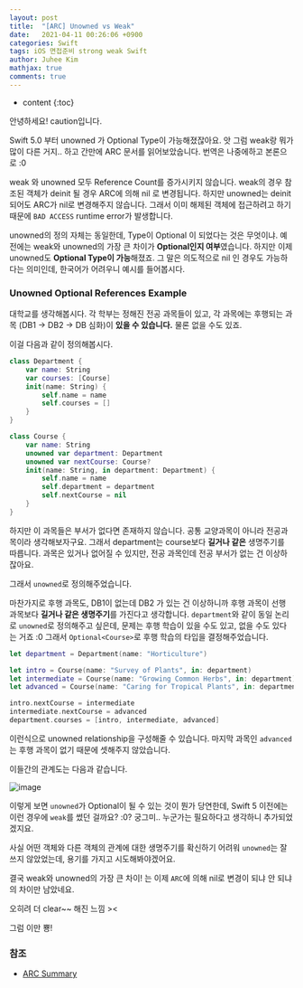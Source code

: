 ```yaml
---
layout: post
title:  "[ARC] Unowned vs Weak"
date:   2021-04-11 00:26:06 +0900
categories: Swift
tags: iOS 면접준비 strong weak Swift
author: Juhee Kim
mathjax: true
comments: true
---
```


* content
{:toc}

안녕하세요! caution입니다.

Swift 5.0 부터 unowned 가 Optional Type이 가능해졌잖아요.
앗 그럼 weak랑 뭐가 많이 다른 거지.. 하고 간만에 ARC 문서를 읽어보았숩니다.
번역은 나중에하고 본론으로 :0

weak 와 unowned 모두 Reference Count를 증가시키지 않습니다.
weak의 경우 참조된 객체가 deinit 될 경우 ARC에 의해 nil 로 변경됩니다.
하지만 unowned는 deinit 되어도 ARC가 nil로 변경해주지 않습니다.
그래서 이미 해제된 객체에 접근하려고 하기 때문에 `BAD ACCESS` runtime error가 발생합니다.

unowned의 정의 자체는 동일한데, Type이 Optional 이 되었다는 것은 무엇이냐.
예전에는 weak와 unowned의 가장 큰 차이가 **Optional인지 여부**였습니다. 하지만 이제 unowned도 **Optional Type이 가능**해졌죠. 그 말은 의도적으로 nil 인 경우도 가능하다는 의미인데, 한국어가 어려우니 예시를 들어봅시다.

### Unowned Optional References Example
대학교를 생각해봅시다. 각 학부는 정해진 전공 과목들이 있고, 각 과목에는 후행되는 과목 (DB1 -> DB2 -> DB 심화)이 **있을 수 있습니다.** 물론 없을 수도 있죠.

이걸 다음과 같이 정의해봅시다.

```swift
class Department {
    var name: String
    var courses: [Course]
    init(name: String) {
        self.name = name
        self.courses = []
    }
}

class Course {
    var name: String
    unowned var department: Department
    unowned var nextCourse: Course?
    init(name: String, in department: Department) {
        self.name = name
        self.department = department
        self.nextCourse = nil
    }
}
```

하지만 이 과목들은 부서가 없다면 존재하지 않습니다. 공통 교양과목이 아니라 전공과목이라 생각해보자구요. 그래서 department는 course보다 **길거나 같은** 생명주기를 따릅니다. 과목은 있거나 없어질 수 있지만, 전공 과목인데 전공 부서가 없는 건 이상하잖아요.

그래서 `unowned`로 정의해주었습니다.

마찬가지로 후행 과목도, DB1이 없는데 DB2 가 있는 건 이상하니까 후행 과목이 선행 과목보다 **길거나 같은 생명주기**를 가진다고 생각합니다. `department`와 같이 동일 논리로 `unowned`로 정의해주고 싶은데, 문제는 후행 학습이 있을 수도 있고, 없을 수도 있다는 거죠 :0 그래서 `Optional<Course>`로 후행 학습의 타입을 결정해주었습니다.

```swift
let department = Department(name: "Horticulture")

let intro = Course(name: "Survey of Plants", in: department)
let intermediate = Course(name: "Growing Common Herbs", in: department)
let advanced = Course(name: "Caring for Tropical Plants", in: department)

intro.nextCourse = intermediate
intermediate.nextCourse = advanced
department.courses = [intro, intermediate, advanced]
```

이런식으로 unowned relationship을 구성해줄 수 있습니다.
마지막 과목인 `advanced`는 후행 과목이 없기 때문에 셋해주지 않았습니다.

이들간의 관계도는 다음과 같습니다.

![image](https://docs.swift.org/swift-book/_images/unownedOptionalReference_2x.png)

이렇게 보면 `unowned`가 Optional이 될 수 있는 것이 뭔가 당연한데, Swift 5 이전에는 이런 경우에 `weak`를 썼던 걸까요? :0? 궁그미.. 누군가는 필요하다고 생각하니 추가되었겠지요.

사실 어떤 객체와 다른 객체의 관계에 대한 생명주기를 확신하기 어려워 `unowned`는 잘 쓰지 않았었는데, 용기를 가지고 시도해봐야겠어요.

결국 weak와 unowned의 가장 큰 차이! 는 이제 `ARC`에 의해 nil로 변경이 되냐 안 되냐의 차이만 남았네요.

오히려 더 clear~~ 해진 느낌 ><

그럼 이만 뿅!

### 참조
 * [ARC Summary](https://docs.swift.org/swift-book/LanguageGuide/AutomaticReferenceCounting.html)
